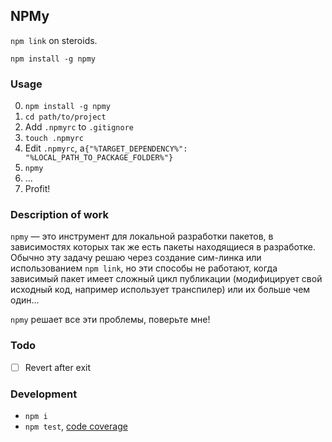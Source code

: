 NPMy
----
`npm link` on steroids.

```
npm install -g npmy
```

### Usage

 0. `npm install -g npmy`
 1. `cd path/to/project`
 2. Add `.npmyrc` to `.gitignore`
 3. `touch .npmyrc`
 4. Edit `.npmyrc`, a`{"%TARGET_DEPENDENCY%": "%LOCAL_PATH_TO_PACKAGE_FOLDER%"}`
 5. `npmy`
 6. ...
 7. Profit!


### Description of work

`npmy` — это инструмент для локальной разработки пакетов, в зависимостях которых
так же есть пакеты находящиеся в разработке. Обычно эту задачу решаю через создание
сим-линка или использованием `npm link`, но эти способы не работают, когда зависимый
пакет имеет сложный цикл публикации (модифицирует свой исходный код, например
использует транспилер) или их больше чем один...
<br/>

`npmy` решает все эти проблемы, поверьте мне!


### Todo

 - [ ] Revert after exit


### Development

 - `npm i`
 - `npm test`, [code coverage](./coverage/lcov-report/index.html)
